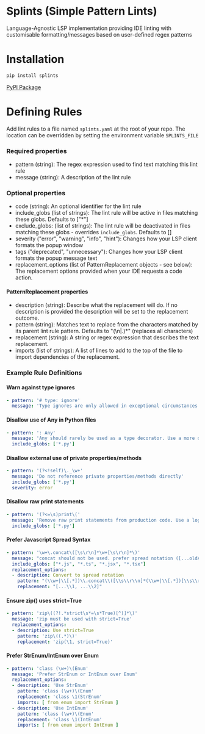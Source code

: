 # Splints (Simple Pattern Lints)
Language-Agnostic LSP implementation providing IDE linting with customisable formatting/messages based on user-defined regex patterns

# Installation
```sh
pip install splints
```

[PyPI Package](https://pypi.org/project/splints)

# Defining Rules
Add lint rules to a file named `splints.yaml` at the root of your repo. The location can be overridden by setting the environment variable `SPLINTS_FILE`


### Required properties
- pattern (string): The regex expression used to find text matching this lint rule
- message (string): A description of the lint rule

### Optional properties
- code (string): An optional identifier for the lint rule
- include_globs (list of strings): The lint rule will be active in files matching these globs. Defaults to ["*"]
- exclude_globs: (list of strings): The lint rule will be deactivated in files matching these globs - overrides `include_globs`. Defaults to []
- severity ("error", "warning", "info", "hint"): Changes how your LSP client formats the popup window
- tags ("deprecated", "unnecessary"): Changes how your LSP client formats the popup message text
- replacement_options (list of PatternReplacement objects - see below): The replacement options provided when your IDE requests a code action.

#### PatternReplacement properties
- description (string): Describe what the replacement will do. If no description is provided the description will be set to the replacement outcome.
- pattern (string): Matches text to replace from the characters matched by its parent lint rule pattern. Defaults to "(\n|.)*" (replaces all characters)
- replacement (string): A string or regex expression that describes the text replacement.
- imports (list of strings): A list of lines to add to the top of the file to import dependencies of the replacement.

### Example Rule Definitions
#### Warn against type ignores
```yaml
- pattern: '# type: ignore'
  message: 'Type ignores are only allowed in exceptional circumstances'
```

#### Disallow use of Any in Python files
```yaml
- pattern: ': Any'
  message: 'Any should rarely be used as a type decorator. Use a more descriptive type'
  include_globs: ['*.py']
```

#### Disallow external use of private properties/methods
```yaml
- pattern: '(?<!self)\._\w+'
  message: 'Do not reference private properties/methods directly'
  include_globs: ['*.py']
  severity: error
```

#### Disallow raw print statements
```yaml
- pattern: '(?<=\s)print\('
  message: 'Remove raw print statements from production code. Use a logger class instead'
  include_globs: ['*.py']
```

#### Prefer Javascript Spread Syntax
```yaml
- pattern: '\w+\.concat\([\s\r\n]*\w+[\s\r\n]*\)'
  message: "concat should not be used. prefer spread notation ([...oldArr, ...newValues])"
  include_globs: ["*.js", "*.ts", "*.jsx", "*.tsx"]
  replacement_options:
  - description: Convert to spread notation
    pattern: "(\\w+|\\[.*])\\.concat\\([\\s\\r\\n]*(\\w+|\\[.*])[\\s\\r\\n]*\\)"
    replacement: "[...\\1, ...\\2]"
```

#### Ensure zip() uses strict=True
```yaml
- pattern: 'zip\((?!.*strict\s*=\s*True)[^)]*\)'
  message: 'zip must be used with strict=True'
  replacement_options:
  - description: Use strict=True
    pattern: 'zip\((.*)\)'
    replacement: 'zip(\1, strict=True)'
```

#### Prefer StrEnum/IntEnum over Enum
```yaml
- pattern: 'class (\w+)\(Enum'
  message: 'Prefer StrEnum or IntEnum over Enum'
  replacement_options:
  - description: 'Use StrEnum'
    pattern: 'class (\w+)\(Enum'
    replacement: 'class \1(StrEnum'
    imports: [ from enum import StrEnum ]
  - description: 'Use IntEnum'
    pattern: 'class (\w+)\(Enum'
    replacement: 'class \1(IntEnum'
    imports: [ from enum import IntEnum ]
```
